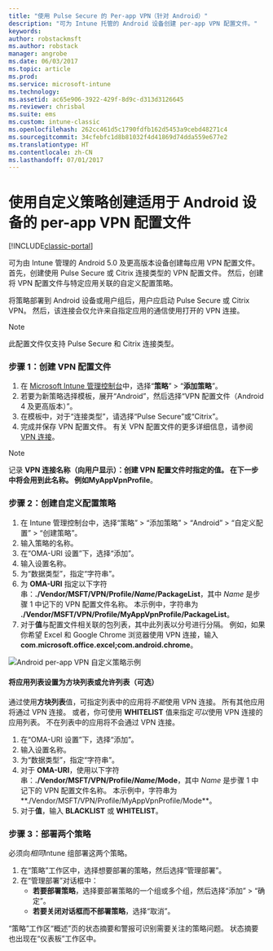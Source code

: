 ```yaml
---
title: "使用 Pulse Secure 的 Per-app VPN（针对 Android）"
description: "可为 Intune 托管的 Android 设备创建 per-app VPN 配置文件。"
keywords: 
author: robstackmsft
ms.author: robstack
manager: angrobe
ms.date: 06/03/2017
ms.topic: article
ms.prod: 
ms.service: microsoft-intune
ms.technology: 
ms.assetid: ac65e906-3922-429f-8d9c-d313d3126645
ms.reviewer: chrisbal
ms.suite: ems
ms.custom: intune-classic
ms.openlocfilehash: 262cc461d5c1790fdfb162d5453a9cebd48271c4
ms.sourcegitcommit: 34cfebfc1d8b81032f4d41869d74dda559e677e2
ms.translationtype: HT
ms.contentlocale: zh-CN
ms.lasthandoff: 07/01/2017
---
```

# <a name="use-a-custom-policy-to-create-a-per-app-vpn-profile-for-android-devices"></a>使用自定义策略创建适用于 Android 设备的 per-app VPN 配置文件

[!INCLUDE[classic-portal](../includes/classic-portal.md)]

可为由 Intune 管理的 Android 5.0 及更高版本设备创建每应用 VPN 配置文件。 首先，创建使用 Pulse Secure 或 Citrix 连接类型的 VPN 配置文件。 然后，创建将 VPN 配置文件与特定应用关联的自定义配置策略。 

将策略部署到 Android 设备或用户组后，用户应启动 Pulse Secure 或 Citrix VPN。 然后，该连接会仅允许来自指定应用的通信使用打开的 VPN 连接。

> [!NOTE]
>
> 此配置文件仅支持 Pulse Secure 和 Citrix 连接类型。


### <a name="step-1-create-a-vpn-profile"></a>步骤 1：创建 VPN 配置文件

1. 在 [Microsoft Intune 管理控制台](https://manage.microsoft.com)中，选择“**策略**” > “**添加策略**”。
2. 若要为新策略选择模板，展开“Android”，然后选择“VPN 配置文件（Android 4 及更高版本）”。
3. 在模板中，对于“连接类型”，请选择“Pulse Secure”或“Citrix”。
4. 完成并保存 VPN 配置文件。 有关 VPN 配置文件的更多详细信息，请参阅 [VPN 连接](../deploy-use/vpn-connections-in-microsoft-intune.md)。

> [!NOTE]
>
> 记录 **VPN 连接名称（向用户显示）：**创建 VPN 配置文件时指定的值。 在下一步中将会用到此名称。 例如**MyAppVpnProfile**。

### <a name="step-2-create-a-custom-configuration-policy"></a>步骤 2：创建自定义配置策略

   1. 在 Intune 管理控制台中，选择“策略” > “添加策略” > “Android” > “自定义配置” > “创建策略”。
   2. 输入策略的名称。
   3. 在“OMA-URI 设置”下，选择“添加”。
   4. 输入设置名称。
   5. 为“数据类型”，指定“字符串”。
   6. 为 **OMA-URI** 指定以下字符串：**./Vendor/MSFT/VPN/Profile/*Name*/PackageList**，其中 *Name* 是步骤 1 中记下的 VPN 配置文件名称。 本示例中，字符串为 **./Vendor/MSFT/VPN/Profile/MyAppVpnProfile/PackageList**。
   7.   对于**值**与配置文件相关联的包列表，其中此列表以分号进行分隔。 例如，如果你希望 Excel 和 Google Chrome 浏览器使用 VPN 连接，输入 **com.microsoft.office.excel;com.android.chrome**。

![Android per-app VPN 自定义策略示例](./media/android_per_app_vpn_oma_uri.png)

#### <a name="set-your-app-list-to-blacklist-or-whitelist-optional"></a>将应用列表设置为方块列表或允许列表（可选）
  通过使用**方块列表**值，可指定列表中的应用将*不能*使用 VPN 连接。 所有其他应用将通过 VPN 连接。
或者，你可使用 **WHITELIST** 值来指定*可以*使用 VPN 连接的应用列表。 不在列表中的应用将不会通过 VPN 连接。
  1.    在“OMA-URI 设置”下，选择“添加”。
  2.    输入设置名称。
  3.    为“数据类型”，指定“字符串”。
  4.    对于 **OMA-URI**，使用以下字符串：**./Vendor/MSFT/VPN/Profile/*Name*/Mode**，其中 *Name* 是步骤 1 中记下的 VPN 配置文件名称。 本示例中，字符串为**./Vendor/MSFT/VPN/Profile/MyAppVpnProfile/Mode**。
  5.    对于**值**，输入 **BLACKLIST** 或 **WHITELIST**。



### <a name="step-3-deploy-both-policies"></a>步骤 3：部署两个策略

必须向*相同*Intune 组部署这两个策略。

1.  在“策略”工作区中，选择想要部署的策略，然后选择“管理部署”。
2.  在“管理部署”对话框中：
    -   **若要部署策略**，选择要部署策略的一个组或多个组，然后选择“添加” > “确定”。
    -   **若要关闭对话框而不部署策略**，选择“取消”。

“策略”工作区“概述”页的状态摘要和警报可识别需要关注的策略问题。 状态摘要也出现在“仪表板”工作区中。

